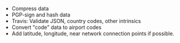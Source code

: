 
* Compress data
* PGP-sign and hash data
* Travis: Validate JSON, country codes, other intrinsics
* Convert "code" data to airport codes
* Add latitude, longitude, near network connection points if possible.

